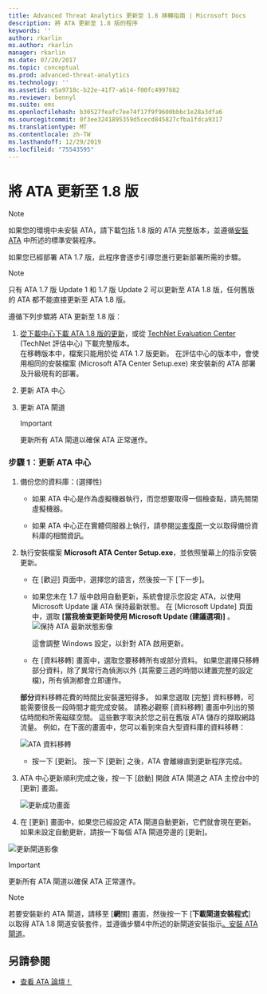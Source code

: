 ```yaml
---
title: Advanced Threat Analytics 更新至 1.8 移轉指南 | Microsoft Docs
description: 將 ATA 更新至 1.8 版的程序
keywords: ''
author: rkarlin
ms.author: rkarlin
manager: rkarlin
ms.date: 07/20/2017
ms.topic: conceptual
ms.prod: advanced-threat-analytics
ms.technology: ''
ms.assetid: e5a9718c-b22e-41f7-a614-f00fc4997682
ms.reviewer: bennyl
ms.suite: ems
ms.openlocfilehash: b30527feafc7ee74f17f9f9600bbbc1e28a3dfa6
ms.sourcegitcommit: 0f3ee3241895359d5cecd845827cfba1fdca9317
ms.translationtype: MT
ms.contentlocale: zh-TW
ms.lasthandoff: 12/29/2019
ms.locfileid: "75543595"
---
```

# <a name="updating-ata-to-version-18"></a>將 ATA 更新至 1.8 版

> [!NOTE] 
> 如果您的環境中未安裝 ATA，請下載包括 1.8 版的 ATA 完整版本，並遵循[安裝 ATA](install-ata-step1.md) 中所述的標準安裝程序。

如果您已經部署 ATA 1.7 版，此程序會逐步引導您進行更新部署所需的步驟。

> [!NOTE] 
>  只有 ATA 1.7 版 Update 1 和 1.7 版 Update 2 可以更新至 ATA 1.8 版，任何舊版的 ATA 都不能直接更新至 ATA 1.8 版。

遵循下列步驟將 ATA 更新至 1.8 版：

1.  [從下載中心下載 ATA 1.8 版的更新](https://www.microsoft.com/download/details.aspx?id=55536)，或從 [TechNet Evaluation Center](https://www.microsoft.com/evalcenter/evaluate-microsoft-advanced-threat-analytics) (TechNet 評估中心) 下載完整版本。<br>
在移轉版本中，檔案只能用於從 ATA 1.7 版更新。 在評估中心的版本中，會使用相同的安裝檔案 (Microsoft ATA Center Setup.exe) 來安裝新的 ATA 部署及升級現有的部署。

2.  更新 ATA 中心

4.  更新 ATA 閘道

    > [!IMPORTANT]
    > 更新所有 ATA 閘道以確保 ATA 正常運作。

### <a name="step-1-update-the-ata-center"></a>步驟 1︰更新 ATA 中心

1. 備份您的資料庫：(選擇性)

   -   如果 ATA 中心是作為虛擬機器執行，而您想要取得一個檢查點，請先關閉虛擬機器。

   -   如果 ATA 中心正在實體伺服器上執行，請參閱[災害復原](disaster-recovery.md)一文以取得備份資料庫的相關資訊。

2. 執行安裝檔案 **Microsoft ATA Center Setup.exe**，並依照螢幕上的指示安裝更新。

   - 在 [歡迎] 頁面中，選擇您的語言，然後按一下 [下一步]。

   - 如果您未在 1.7 版中啟用自動更新，系統會提示您設定 ATA，以使用 Microsoft Update 讓 ATA 保持最新狀態。  在 [Microsoft Update] 頁面中，選取 **[當我檢查更新時使用 Microsoft Update (建議選項)]** 。
     ![保持 ATA 最新狀態影像](media/ata_ms_update.png)
     
     這會調整 Windows 設定，以針對 ATA 啟用更新。 
    
   - 在 [資料移轉] 畫面中，選取您要移轉所有或部分資料。 如果您選擇只移轉部分資料，除了異常行為偵測以外 (其需要三週的時間以建置完整的設定檔)，所有偵測都會立即運作。  
    
   **部分**資料移轉花費的時間比安裝還短得多。 如果您選取 [完整] 資料移轉，可能需要很長一段時間才能完成安裝。 請務必觀察 [資料移轉] 畫面中列出的預估時間和所需磁碟空間。 這些數字取決於您之前在舊版 ATA 儲存的擷取網路流量。 例如，在下面的畫面中，您可以看到來自大型資料庫的資料移轉：
         
   ![ATA 資料移轉](media/migration-data-migration.png)

   -  按一下 [更新]。 按一下 [更新] 之後，ATA 會離線直到更新程序完成。

3. ATA 中心更新順利完成之後，按一下 [啟動] 開啟 ATA 閘道之 ATA 主控台中的 [更新] 畫面。

   ![更新成功畫面](media/migration-center-success.png)

4. 在 [更新] 畫面中，如果您已經設定 ATA 閘道自動更新，它們就會現在更新。如果未設定自動更新，請按一下每個 ATA 閘道旁邊的 [更新]。
  
![更新閘道影像](media/migration-update-gw.png)

  
> [!IMPORTANT] 
> 更新所有 ATA 閘道以確保 ATA 正常運作。
 
> [!NOTE] 
> 若要安裝新的 ATA 閘道，請移至 [**網**關] 畫面，然後按一下 [**下載閘道安裝程式**] 以取得 ATA 1.8 閘道安裝套件，並遵循步驟4中所述的新閘道安裝指示[。安裝 ATA 閘道](install-ata-step4.md)。


## <a name="see-also"></a>另請參閱

- [查看 ATA 論壇！](https://social.technet.microsoft.com/Forums/security/home?forum=mata)
